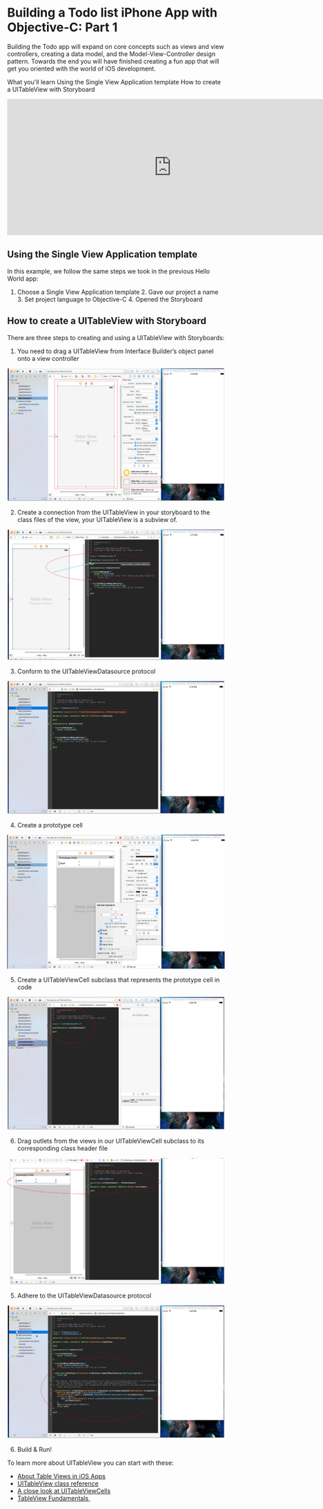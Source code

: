 # Building a Todo list iPhone App with Objective-C: Part 1

Building the Todo app will expand on core concepts such as views and view controllers, creating a data model, and the Model-View-Controller design pattern. Towards the end you will have finished creating a fun app that will get you oriented with the world of iOS development.

What you'll learn
Using the Single View Application template
How to create a UITableView with Storyboard

<iframe width="760" height="315" src="https://www.youtube.com/embed/YV1-GDqBmRI" frameborder="0" allowfullscreen></iframe>

## Using the Single View Application template

In this example, we follow the same steps we took in the previous Hello World app:

  1. Choose a Single View Application template
	2. Gave our project a name
	3. Set project language to Objective-C
	4. Opened the Storyboard

## How to create a UITableView with Storyboard

There are three steps to creating and using a UITableView with Storyboards:

1. You need to drag a UITableView from Interface Builder’s object panel onto a view controller

![screenshot](/images/Todo-Drag-TableView.png)

2. Create a connection from the UITableView in your storyboard to the class files of the view, your UITableView is a subview of.

![screenshot](/images/Todo-Step-1.png)

3. Conform to the UITableViewDatasource protocol

![screenshot](/images/Todo-Step-3.png)

4. Create a prototype cell

![screenshot](/images/Screen%20Shot%202015-12-30%20at%204.39.09%20PM.png)

5. Create a UITableViewCell subclass that represents the prototype cell in code

![screenshot](/images/Todo-Step-4.png)

6. Drag outlets from the views in our UITableViewCell subclass to its corresponding class header file

![screenshot](/images/Todo-Step-DragOutlet.png)

5. Adhere to the UITableViewDatasource protocol

![screenshot](/images/Todo-Step-DataSource.png)

6. Build & Run!

To learn more about UITableView you can start with these:

- [About Table Views in iOS Apps](https://developer.apple.com/library/ios/documentation/UserExperience/Conceptual/TableView_iPhone/AboutTableViewsiPhone/AboutTableViewsiPhone.html)
- [UITableView class reference](https://developer.apple.com/library/ios/documentation/UIKit/Reference/UITableView_Class/)
- [A close look at UITableViewCells](https://developer.apple.com/library/ios/documentation/UserExperience/Conceptual/TableView_iPhone/TableViewCells/TableViewCells.html)
- [TableView Fundamentals ](https://developer.apple.com/library/ios/samplecode/TableViewSuite/Introduction/Intro.html#//apple_ref/doc/uid/DTS40007318)
